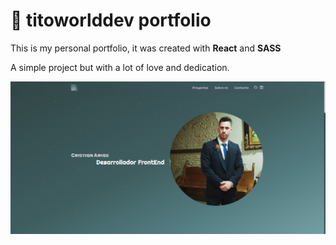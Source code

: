 # 💼 titoworlddev portfolio

This is my personal portfolio, it was created with **React** and **SASS**

A simple project but with a lot of love and dedication.

![](/public/assets/img/screenshot.jpg)
